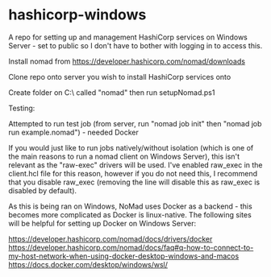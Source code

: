 # hashicorp-windows

A repo for setting up and management HashiCorp services on Windows Server - set to public so I don't have to bother with logging in to access this.

Install nomad from https://developer.hashicorp.com/nomad/downloads

Clone repo onto server you wish to install HashiCorp services onto

Create folder on C:\ called "nomad" then run setupNomad.ps1

Testing:

Attempted to run test job (from server, run "nomad job init" then "nomad job run example.nomad") - needed Docker

If you would just like to run jobs natively/without isolation (which is one of the main reasons to run a nomad client on Windows Server), this isn't relevant as the "raw-exec" drivers will be used. I've enabled raw_exec in the client.hcl file for this reason, however if you do not need this, I recommend that you disable raw_exec (removing the line will disable this as raw_exec is disabled by default).

As this is being ran on Windows, NoMad uses Docker as a backend - this becomes more complicated as Docker is linux-native. The following sites will be helpful for setting up Docker on Windows Server:

https://developer.hashicorp.com/nomad/docs/drivers/docker
https://developer.hashicorp.com/nomad/docs/faq#q-how-to-connect-to-my-host-network-when-using-docker-desktop-windows-and-macos
https://docs.docker.com/desktop/windows/wsl/



